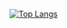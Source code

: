 
[![Top Langs](https://github-readme-stats.vercel.app/api/top-langs/?username=nishu-murmu&layout=compact&&text_color=aa00cc)](https://github.com/nishu-murmu/github-readme-stats)




